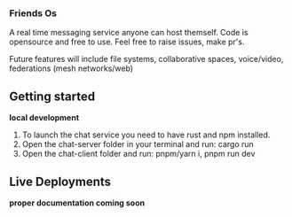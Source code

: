 ### Friends Os

A real time messaging service anyone can host themself. Code is opensource and free to use. Feel free to raise issues, make pr's.

Future features will include file systems, collaborative spaces, voice/video, federations (mesh networks/web)

## Getting started

**local development**
1. To launch the chat service you need to have rust and npm installed.
2. Open the chat-server folder in your terminal and run: cargo run
3. Open the chat-client folder and run: pnpm/yarn i, pnpm run dev

## Live Deployments

**proper documentation coming soon**
